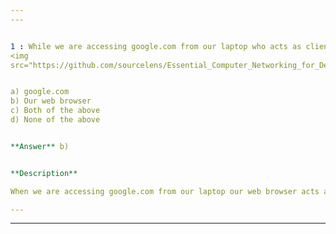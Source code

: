 ```yaml
---
---


1 : While we are accessing google.com from our laptop who acts as client? 
<img  
src="https://github.com/sourcelens/Essential_Computer_Networking_for_DevOps_Cloud_and_More/blob/main/Questions/L_5_Introduction_to_Accessing_Google/images/2024-07-03_07-52-29-0c4c60775dbce1c5337b9a0bf976a010.png" width="300"/>


a) google.com  
b) Our web browser  
c) Both of the above  
d) None of the above  


**Answer** b)  


**Description**  

When we are accessing google.com from our laptop our web browser acts as the client. Google.com is the website hosted on Google's web servers, which we are accessing.  

---  
```

---  



